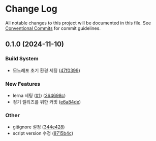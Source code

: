 # Change Log

All notable changes to this project will be documented in this file.
See [Conventional Commits](https://conventionalcommits.org) for commit guidelines.

## 0.1.0 (2024-11-10)


### Build System

* 모노레포 초기 환경 세팅 ([47f0399](https://github.com/ellen-lee-goorm/monorepo-test/commit/47f03994581320cd5f0ad8a8265ab3e984201af7))


### New Features

* lerna 세팅 ([#1](https://github.com/ellen-lee-goorm/monorepo-test/issues/1)) ([364698c](https://github.com/ellen-lee-goorm/monorepo-test/commit/364698c9c53bf828d03c2082a6a677afaa98df2f))
* 정기 릴리즈를 위한 커밋 ([e6a84de](https://github.com/ellen-lee-goorm/monorepo-test/commit/e6a84de93d6a61e68fb3f3394397f371b8bc4246))


### Other

* gitignore 설정 ([344e428](https://github.com/ellen-lee-goorm/monorepo-test/commit/344e42884849b030f5e5fb24c439bc6b55907dc3))
* script version 수정 ([8715b4c](https://github.com/ellen-lee-goorm/monorepo-test/commit/8715b4c5551778adfd77f528450abd0536c45a94))
